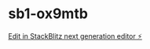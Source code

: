 # sb1-ox9mtb

[Edit in StackBlitz next generation editor ⚡️](https://stackblitz.com/~/github.com/AlekseyKoro/sb1-ox9mtb)